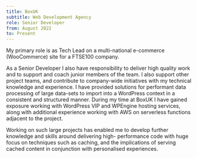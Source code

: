 ```yaml
---
title: BoxUK
subtitle: Web Development Agency
role: Senior Developer
from: August 2022
to: Present
---
```


My primary role is as Tech Lead on a multi-national e-commerce (WooCommerce) site for a FTSE100 company.

As a Senior Developer I also have responsibility to deliver high quality work and to support and coach junior members of the team. I also support other project teams, and contribute to company-wide initiatives with my technical knowledge and experience. I have provided solutions for performant data processing of large data-sets to import into a WordPress context in a consistent and structured manner. During my time at BoxUK I have gained exposure working with WordPress VIP and WPEngine hosting services, along with additional experience working with AWS on serverless functions adjacent to the project.

Working on such large projects has enabled me to develop further knowledge and skills around delivering high- performance code with huge focus on techniques such as caching, and the implications of serving cached content in conjunction with personalised experiences.